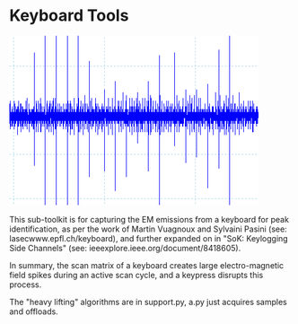 # Keyboard Tools

![Just for fun](../fun/keypress-cropped.png)

This sub-toolkit is for capturing the EM emissions from a keyboard for peak identification, as per the work of Martin Vuagnoux and Sylvaini Pasini (see: lasecwww.epfl.ch/keyboard), and further expanded on in "SoK: Keylogging Side Channels" (see: ieeexplore.ieee.org/document/8418605).

In summary, the scan matrix of a keyboard creates large electro-magnetic field spikes during an active scan cycle, and a keypress disrupts this process.

The "heavy lifting" algorithms are in support.py, a.py just acquires samples and offloads.
